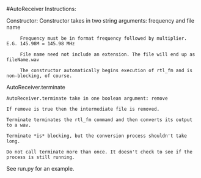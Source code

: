 #AutoReceiver Instructions:

Constructor: 
	     Constructor takes in two string arguments: frequency and file name

	     Frequency must be in format frequency followed by multiplier. E.G. 145.98M = 145.98 MHz

	     File name need not include an extension. The file will end up as fileName.wav

	     The constructor automatically begins execution of rtl_fm and is non-blocking, of course.

AutoReceiver.terminate

	AutoReceiver.terminate take in one boolean argument: remove

	If remove is true then the intermediate file is removed.

	Terminate terminates the rtl_fm command and then converts its output to a wav.

	Terminate *is* blocking, but the conversion process shouldn't take long.

	Do not call terminate more than once. It doesn't check to see if the process is still running.

See run.py for an example.